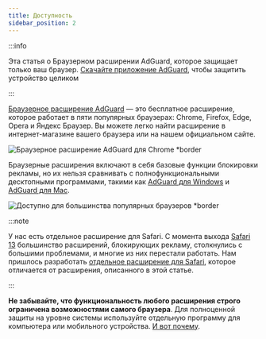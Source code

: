 ```yaml
---
title: Доступность
sidebar_position: 2
---
```


:::info

Эта статья о Браузерном расширении AdGuard, которое защищает только ваш браузер. [Скачайте приложение AdGuard](https://agrd.io/download-kb-adblock), чтобы защитить устройство целиком

:::

[Браузерное расширение AdGuard](https://adguard.com/adguard-browser-extension/overview.html) — это бесплатное расширение, которое работает в пяти популярных браузерах: Chrome, Firefox, Edge, Opera и Яндекс Браузер. Вы можете легко найти расширение в интернет-магазине вашего браузера или на нашем официальном сайте.

![Браузерное расширение AdGuard для Chrome \*border](https://cdn.adtidy.org/content/Kb/ad_blocker/browser_extension/ad_blocker_browser_extension_overview.png)

Браузерные расширения включают в себя базовые функции блокировки рекламы, но их нельзя сравнивать с полнофункциональными десктопными программами, такими как [AdGuard для Windows](/adguard-for-windows/features/home-screen) и [AdGuard для Mac](/adguard-for-mac/features/main).

![Доступно для большинства популярных браузеров \*border](https://cdn.adtidy.org/content/Kb/ad_blocker/browser_extension/ad_blocker_browser_extension_availability.png)

:::note

У нас есть отдельное расширение для Safari. С момента выхода [Safari 13](https://adguard.com/ru/blog/adguard-safari-1-5.html) большинство расширений, блокирующих рекламу, столкнулись с большими проблемами, и многие из них перестали работать. Нам пришлось разработать [отдельное расширение для Safari](/adguard-for-safari/features/general), которое отличается от расширения, описанного в этой статье.

:::

**Не забывайте, что функциональность любого расширения строго ограничена возможностями самого браузера**. Для полноценной защиты на уровне системы используйте отдельную программу для компьютера или мобильного устройства. [И вот почему](/adguard-browser-extension/comparison-standalone).
